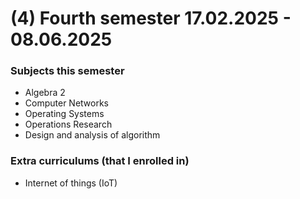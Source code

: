 # (4) Fourth semester 17.02.2025 - 08.06.2025

### Subjects this semester
- Algebra 2 
- Computer Networks
- Operating Systems
- Operations Research
- Design and analysis of algorithm

### Extra curriculums (that I enrolled in)
- Internet of things (IoT) 
